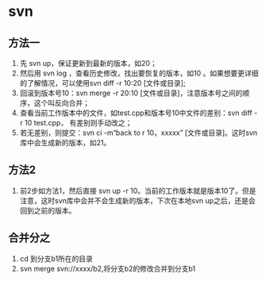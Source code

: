 # svn

## 方法一

1. 先 svn up，保证更新到最新的版本，如20；
2. 然后用 svn log ，查看历史修改，找出要恢复的版本，如10 。如果想要更详细的了解情况，可以使用svn diff -r 10:20 \[文件或目录\];
3. 回滚到版本号10：svn merge -r 20:10 \[文件或目录\]，注意版本号之间的顺序，这个叫反向合并；
4. 查看当前工作版本中的文件，如test.cpp和版本号10中文件的差别：svn diff -r 10 test.cpp， 有差别则手动改之；
5. 若无差别，则提交：svn ci -m“back to r 10，xxxxx” \[文件或目录\]。这时svn库中会生成新的版本，如21。

## 方法2

1. 前2步如方法1，然后直接 svn up -r 10。当前的工作版本就是版本10了。但是注意，这时svn库中会并不会生成新的版本，下次在本地svn up之后，还是会回到之前的版本。

## 合并分之

1. cd 到分支b1所在的目录
2. svn merge svn://xxxx/b2,将分支b2的修改合并到分支b1


